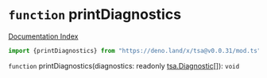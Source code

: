 # `function` printDiagnostics

[Documentation Index](../README.md)

```ts
import {printDiagnostics} from "https://deno.land/x/tsa@v0.0.31/mod.ts"
```

`function` printDiagnostics(diagnostics: readonly [tsa.Diagnostic](../interface.Diagnostic/README.md)\[]): `void`

